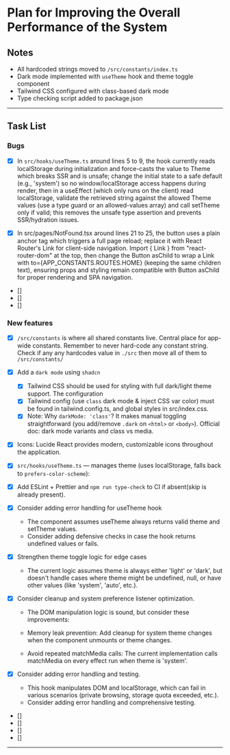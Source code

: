 # Plan for Improving the Overall Performance of the System

## Notes
- All hardcoded strings moved to `/src/constants/index.ts`
- Dark mode implemented with `useTheme` hook and theme toggle component
- Tailwind CSS configured with class-based dark mode
- Type checking script added to package.json


------------------------------------------------------------------------------
## Task List

### Bugs
- [x] In `src/hooks/useTheme.ts` around lines 5 to 9, the hook currently reads localStorage during initialization and force-casts the value to Theme which breaks SSR and is unsafe; change the initial state to a safe default (e.g., 'system') so no window/localStorage access happens during render, then in a useEffect (which only runs on the client) read localStorage, validate the retrieved string against the allowed Theme values (use a type guard or an allowed-values array) and call setTheme only if valid; this removes the unsafe type assertion and prevents SSR/hydration issues.

- [x] In src/pages/NotFound.tsx around lines 21 to 25, the button uses a plain anchor tag which triggers a full page reload; replace it with React Router's Link for client-side navigation. Import { Link } from "react-router-dom" at the top, then change the Button asChild to wrap a Link with to={APP_CONSTANTS.ROUTES.HOME} (keeping the same children text), ensuring props and styling remain compatible with Button asChild for proper rendering and SPA navigation.

- []
- []
- []


### New features
- [x] `/src/constants` is where all shared constants live. Central place for app-wide constants. Remember to never hard-code any constant string. Check if any any hardcodes value in `./src` then move all of them to `/src/constants/`

- [x] Add a `dark mode` using `shadcn`
    - [x] Tailwind CSS should be used for styling with full dark/light theme support. The configuration 
    - [x] Tailwind config (use `class` dark mode & inject CSS var color) must be found in tailwind.config.ts, and global styles in src/index.css.
    - [x] Note: Why `darkMode: 'class'`? It makes manual toggling straightforward (you add/remove `.dark` on `<html>` or `<body>`). Official doc: dark mode variants and class vs media.

- [x] Icons: Lucide React provides modern, customizable icons throughout the application.

- [x] `src/hooks/useTheme.ts` — manages theme (uses localStorage, falls back to `prefers-color-scheme`):

- [x] Add ESLint + Prettier and `npm run type-check` to CI if absent(skip is already present).

- [x] Consider adding error handling for useTheme hook
    - The component assumes useTheme always returns valid theme and setTheme values. 
    - Consider adding defensive checks in case the hook returns undefined values or fails.

- [x] Strengthen theme toggle logic for edge cases
    - The current logic assumes theme is always either 'light' or 'dark', but doesn't handle cases where theme might be undefined, null, or have other values (like 'system', 'auto', etc.).

- [x] Consider cleanup and system preference listener optimization.
    - The DOM manipulation logic is sound, but consider these improvements:

    - Memory leak prevention: Add cleanup for system theme changes when the component unmounts or theme changes.

    - Avoid repeated matchMedia calls: The current implementation calls matchMedia on every effect run when theme is 'system'.

- [x] Consider adding error handling and testing.
    - This hook manipulates DOM and localStorage, which can fail in various scenarios (private browsing, storage quota exceeded, etc.). 
    - Consider adding error handling and comprehensive testing.

- []
- []
- []
- []


------------------------------------------------------------------------------

